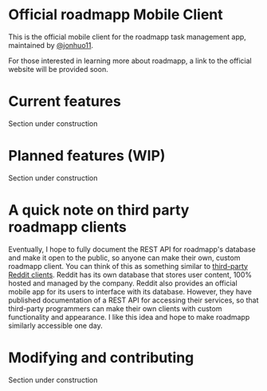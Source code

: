 # Official roadmapp Mobile Client
This is the official mobile client for the roadmapp task management app, maintained by [@jonhuo11](https://jonhuo11.github.io).

For those interested in learning more about roadmapp, a link to the official website will be provided soon.

# Current features
Section under construction

# Planned features (WIP)
Section under construction

# A quick note on third party roadmapp clients
Eventually, I hope to fully document the REST API for roadmapp's database and make it open to the public, so anyone can make their own, custom roadmapp client. You can think of this as something similar to [third-party Reddit clients](https://apolloapp.io). Reddit has its own database that stores user content, 100% hosted and managed by the company. Reddit also provides an official mobile app for its users to interface with its database. However, they have published documentation of a REST API for accessing their services, so that third-party programmers can make their own clients with custom functionality and appearance. I like this idea and hope to make roadmapp similarly accessible one day.

# Modifying and contributing
Section under construction
